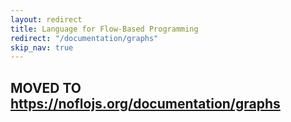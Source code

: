 ```yaml
---
layout: redirect
title: Language for Flow-Based Programming
redirect: "/documentation/graphs"
skip_nav: true
---
```

## MOVED TO <https://noflojs.org/documentation/graphs>
